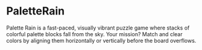 # PaletteRain
Palette Rain is a fast-paced, visually vibrant puzzle game where stacks of colorful palette blocks fall from the sky. Your mission? Match and clear colors by aligning them horizontally or vertically before the board overflows.
